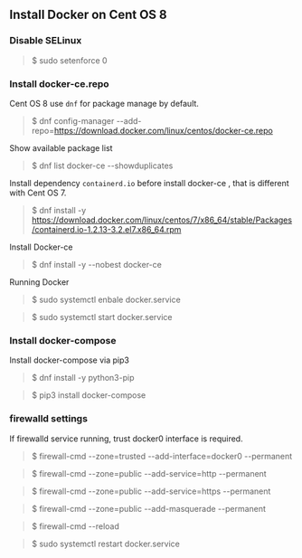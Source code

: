 ## Install Docker on Cent OS 8

### Disable SELinux

> $ sudo setenforce 0

### Install docker-ce.repo

Cent OS 8 use `dnf` for package manage by default.

> $ dnf config-manager --add-repo=https://download.docker.com/linux/centos/docker-ce.repo

Show available package list

> $ dnf list docker-ce --showduplicates

Install dependency `containerd.io` before install docker-ce , that is different with Cent OS 7.

> $ dnf install -y https://download.docker.com/linux/centos/7/x86_64/stable/Packages/containerd.io-1.2.13-3.2.el7.x86_64.rpm

Install Docker-ce

> $ dnf install -y --nobest docker-ce

Running Docker

> $ sudo systemctl enbale docker.service

> $ sudo systemctl start docker.service

### Install docker-compose

Install docker-compose via pip3

> $ dnf install -y python3-pip

>$ pip3 install docker-compose


### firewalld settings

If firewalld service running, trust docker0 interface is required.

> $ firewall-cmd --zone=trusted --add-interface=docker0 --permanent

> $ firewall-cmd --zone=public --add-service=http --permanent

> $ firewall-cmd --zone=public --add-service=https --permanent

> $ firewall-cmd --zone=public --add-masquerade --permanent

> $ firewall-cmd --reload

> $ sudo systemctl restart docker.service